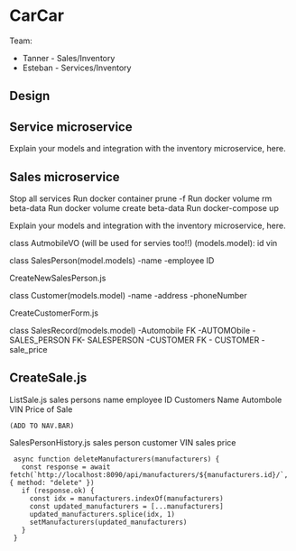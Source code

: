 # CarCar

Team:

* Tanner - Sales/Inventory
* Esteban -  Services/Inventory

## Design

## Service microservice

Explain your models and integration with the inventory
microservice, here.



## Sales microservice


Stop all services
Run docker container prune -f
Run docker volume rm beta-data
Run docker volume create beta-data
Run docker-compose up

Explain your models and integration with the inventory
microservice, here.

class AutmobileVO (will be used for servies too!!) (models.model):
    id
    vin

class SalesPerson(model.models)
-name
-employee ID

CreateNewSalesPerson.js

class Customer(models.model)
-name
-address
-phoneNumber

CreateCustomerForm.js

class SalesRecord(models.model)
-Automobile FK -AUTOMObile
-SALES_PERSON FK- SALESPERSON
-CUSTOMER FK - CUSTOMER
-sale_price

CreateSale.js
--------------------------------------------------------------------

ListSale.js
    sales persons name
    employee ID 
    Customers Name
    Autombole VIN
    Price of Sale

    (ADD TO NAV.BAR)

SalesPersonHistory.js
    sales person
    customer
    VIN
    sales price



     async function deleteManufacturers(manufacturers) {
       const response = await fetch(`http://localhost:8090/api/manufacturers/${manufacturers.id}/`, { method: "delete" })
       if (response.ok) {
         const idx = manufacturers.indexOf(manufacturers)
         const updated_manufacturers = [...manufacturers]
         updated_manufacturers.splice(idx, 1)
         setManufacturers(updated_manufacturers)
       }
     }